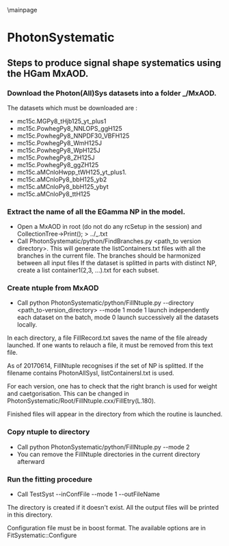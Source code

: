 \mainpage

# PhotonSystematic

## Steps to produce signal shape systematics using the HGam MxAOD. 
### Download the Photon(All)Sys datasets into a folder <prod>_<EGamModel>/MxAOD.
The datasets which must be downloaded are : 
- mc15c.MGPy8_tHjb125_yt_plus1
- mc15c.PowhegPy8_NNLOPS_ggH125
- mc15c.PowhegPy8_NNPDF30_VBFH125
- mc15c.PowhegPy8_WmH125J
- mc15c.PowhegPy8_WpH125J
- mc15c.PowhegPy8_ZH125J
- mc15c.PowhegPy8_ggZH125
- mc15c.aMCnloHwpp_tWH125_yt_plus1.
- mc15c.aMCnloPy8_bbH125_yb2
- mc15c.aMCnloPy8_bbH125_ybyt
- mc15c.aMCnloPy8_ttH125


### Extract the name of all the EGamma NP in the model.
- Open a MxAOD in root (do not do any rcSetup in the session) and CollectionTree->Print(); > ../<version>_<EGamModel>.txt
- Call PhotonSystematic/python/FindBranches.py <path_to version directory>. 
This will generate the listContainers.txt files with all the branches in the current file.
The branches should be harmonized between all input files
If the dataset is splitted in parts with distinct NP, create a list container1(2,3, ...).txt for each subset.


### Create ntuple from MxAOD
- Call python PhotonSystematic/python/FillNtuple.py --directory <path_to-version_directory> --mode 1
mode 1 launch independently each dataset on the batch, mode 0 launch successively all the datasets locally.

In each directory, a file FillRecord.txt saves the name of the file already launched. 
If one wants to relauch a file, it must be removed from this text file.

As of 20170614, FillNtuple recognises if the set of NP is splitted.
If the filename contains PhotonAllSysI, listContainersI.txt is used.

For each version, one has to check that the right branch is used for weight and caetgorisation.
This can be changed in PhotonSystematic/Root/FillNtuple.cxx/FillEtry(L.180).

Finished files will appear in the directory from which the routine is launched.

### Copy ntuple to directory
- Call python PhotonSystematic/python/FillNtuple.py --mode 2
- You can remove the FillNtuple directories in the current directory afterward

### Run the fitting procedure
- Call TestSyst <rootFile> --inConfFile <configurationFile> --mode 1 --outFileName <outDirectory>

The directory <outDirectory> is created if it doesn't exist. All the output files will be printed in this directory.

Configuration file must be in boost format. The available options are in FitSystematic::Configure
